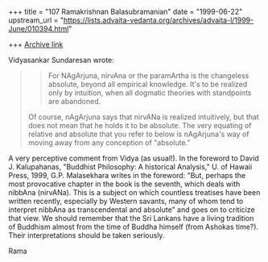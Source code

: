 +++
title = "107 Ramakrishnan Balasubramanian"
date = "1999-06-22"
upstream_url = "https://lists.advaita-vedanta.org/archives/advaita-l/1999-June/010394.html"

+++
[Archive link](https://lists.advaita-vedanta.org/archives/advaita-l/1999-June/010394.html)

 Vidyasankar Sundaresan <vsundaresan at HOTMAIL.COM> wrote:

> >For NAgArjuna, nirvAna or the paramArtha is the changeless
absolute, beyond
> >all empirical knowledge. It's to be realized only by intuition,
when all
> >dogmatic theories with standpoints are abandoned.
> >
>
> Of course, nAgArjuna says that nirvANa is realized intuitively, but
that
> does not mean that he holds it to be absolute. The very equating of
relative
> and absolute that you refer to below is nAgArjuna's way of moving
away from
> any conception of "absolute."

A very perceptive comment from Vidya (as usual!). In the foreword to
David J. Kalupahanas, "Buddhist Philosophy: A historical Analysis," U.
of Hawaii Press, 1999, G.P. Malasekhara writes in the foreword: "But,
perhaps the most provocative chapter in the book is the seventh, which
deals with nibbAna (nirvANa). This is a subject on which countless
treatises have been written recently, especially by Western savants,
many of whom tend to interpret nibbAna as transcendental and absolute"
and goes on to criticize that view. We should remember that the Sri
Lankans have a living tradition of Buddhism almost from the time of
Buddha himself (from Ashokas time?). Their interpretations should be
taken seriously.

Rama

